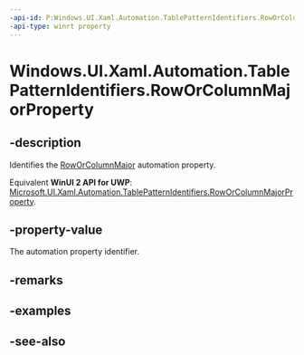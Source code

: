 ```yaml
---
-api-id: P:Windows.UI.Xaml.Automation.TablePatternIdentifiers.RowOrColumnMajorProperty
-api-type: winrt property
---
```


<!-- Property syntax
public Windows.UI.Xaml.Automation.AutomationProperty RowOrColumnMajorProperty { get; }
-->

# Windows.UI.Xaml.Automation.TablePatternIdentifiers.RowOrColumnMajorProperty

## -description
Identifies the [RowOrColumnMajor](../windows.ui.xaml.automation.provider/itableprovider_roworcolumnmajor.md) automation property.

Equivalent **WinUI 2 API for UWP**: [Microsoft.UI.Xaml.Automation.TablePatternIdentifiers.RowOrColumnMajorProperty](/windows/winui/api/microsoft.ui.xaml.automation.tablepatternidentifiers.roworcolumnmajorproperty).

## -property-value
The automation property identifier.

## -remarks

## -examples

## -see-also
